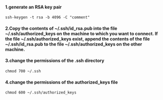 #### 1.generate an RSA key pair
```
ssh-keygen -t rsa -b 4096 -C "comment"
```

#### 2.Copy the contents of ~/.ssh/id_rsa.pub into the file ~/.ssh/authorized_keys on the machine to which you want to connect. If the file ~/.ssh/authorized_keys exist, append the contents of the file ~/.ssh/id_rsa.pub to the file ~/.ssh/authorized_keys on the other machine.

#### 3.change the permissions of the .ssh directory
```
chmod 700 ~/.ssh
```

#### 4.change the permissions of the authorized_keys file
```
chmod 600 ~/.ssh/authorized_keys
```
